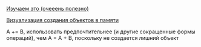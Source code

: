 [Изучаем это (очееень полезно)](https://iqbotan.blogspot.com)


[Визуализация создания объектов в памяти](https://pythontutor.com/visualize.html#mode=edit)


A += B, использовать предпочтительнее (и другие сокращенные формы операций), чем A = A + B,
поскольку не создается лишний объект 